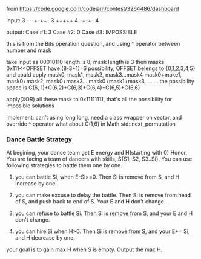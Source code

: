 from
https://code.google.com/codejam/contest/3264486/dashboard

input:
3
---+-++- 3
+++++ 4
-+-+- 4

output:
Case #1: 3
Case #2: 0
Case #3: IMPOSSIBLE

this is from the Bits operation question, and using ^ operator between number
and mask

take input as 00010110
length is 8, mask length is 3
then masks 0x111<<OFFSET have (8-3+1)=6 possibility, OFFSET belengs to
{0,1,2,3,4,5}
and could apply
mask0, mask1, mask2, mask3...mask4
mask0+make1, mask0+mask2, mask0+mask3...
mask0+mask1+mask3, ...
...
the possibility space is C(6, 1)+C(6,2)+C(6,3)+C(6,4)+C(6,5)+C(6,6)

apply(XOR) all these mask to 0x11111111, that's all the possibility for imposible
solutions

implement:
can't using long long, need a class wrapper on vector<bool>, and override ^
operator
what about C(1,6) in Math
std::next_permutation

### Dance Battle Strategy
At begining, your dance team get E energy and H(starting with 0) Honor. You are facing a team of dancers with skills, S{S1, S2, S3..Si}. You can use following strategies to battle them one by one.

1. you can battle Si, when E-Si>=0. Then Si is remove from S, and H increase by one.

2. you can make excuse to delay the battle. Then Si is remove from head of S, and push back to end of S. Your E and H don't change.

3. you can refuse to battle Si. Then Si is remove from S, and your E and H don't change.

4. you can hire Si when H>0. Then Si is remove from S, and your E+= Si, and H decrease by one.

your goal is to gain max H when S is empty. Output the max H.
